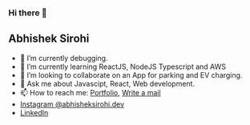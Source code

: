 ### Hi there 👋
## Abhishek Sirohi

<!--
**sirohiwebdev/sirohiwebdev** is a ✨ _special_ ✨ repository because its `README.md` (this file) appears on your GitHub profile.
-->
- 🔭 I’m currently debugging.
- 🌱 I’m currently learning ReactJS, NodeJS Typescript and AWS
- 👯 I’m looking to collaborate on an App for parking and EV charging.
- 💬 Ask me about Javascipt, React, Web development.
- 📫 How to reach me: [Portfolio](http://abhisheksirohi.com), [Write a mail](mailto:sirohiwebdev@gmail.com)
- [Instagram @abhisheksirohi.dev](https://www.instagram.com/abhisheksirohi.dev/)
- [LinkedIn](http://linkedin.com/in/sirohiwebdev)

